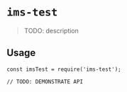 # `ims-test`

> TODO: description

## Usage

```
const imsTest = require('ims-test');

// TODO: DEMONSTRATE API
```
